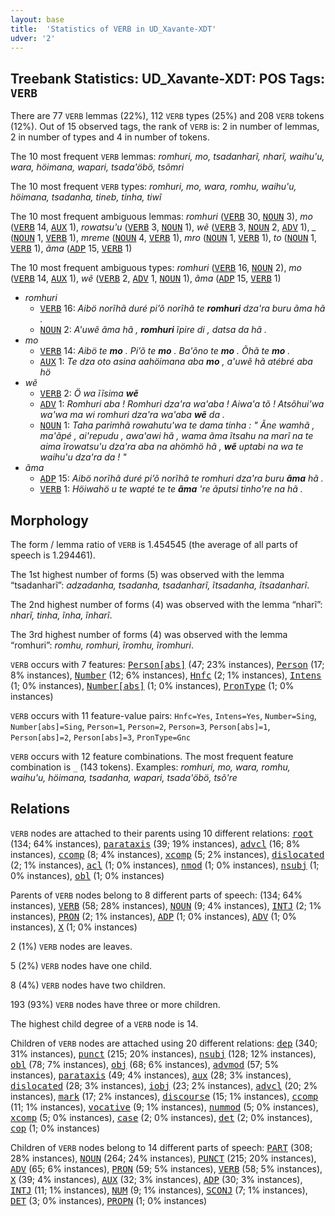 ```yaml
---
layout: base
title:  'Statistics of VERB in UD_Xavante-XDT'
udver: '2'
---
```


## Treebank Statistics: UD_Xavante-XDT: POS Tags: `VERB`

There are 77 `VERB` lemmas (22%), 112 `VERB` types (25%) and 208 `VERB` tokens (12%).
Out of 15 observed tags, the rank of `VERB` is: 2 in number of lemmas, 2 in number of types and 4 in number of tokens.

The 10 most frequent `VERB` lemmas: <em>romhuri, mo, tsadanharĩ, nharĩ, waihu'u, wara, höimana, wapari, tsada'öbö, tsõmri</em>

The 10 most frequent `VERB` types:  <em>romhuri, mo, wara, romhu, waihu'u, höimana, tsadanha, tineb, tinha, tiwĩ</em>

The 10 most frequent ambiguous lemmas: <em>romhuri</em> (<tt><a href="xav_xdt-pos-VERB.html">VERB</a></tt> 30, <tt><a href="xav_xdt-pos-NOUN.html">NOUN</a></tt> 3), <em>mo</em> (<tt><a href="xav_xdt-pos-VERB.html">VERB</a></tt> 14, <tt><a href="xav_xdt-pos-AUX.html">AUX</a></tt> 1), <em>rowatsu'u</em> (<tt><a href="xav_xdt-pos-VERB.html">VERB</a></tt> 3, <tt><a href="xav_xdt-pos-NOUN.html">NOUN</a></tt> 1), <em>wẽ</em> (<tt><a href="xav_xdt-pos-VERB.html">VERB</a></tt> 3, <tt><a href="xav_xdt-pos-NOUN.html">NOUN</a></tt> 2, <tt><a href="xav_xdt-pos-ADV.html">ADV</a></tt> 1), <em>_</em> (<tt><a href="xav_xdt-pos-NOUN.html">NOUN</a></tt> 1, <tt><a href="xav_xdt-pos-VERB.html">VERB</a></tt> 1), <em>mreme</em> (<tt><a href="xav_xdt-pos-NOUN.html">NOUN</a></tt> 4, <tt><a href="xav_xdt-pos-VERB.html">VERB</a></tt> 1), <em>mro</em> (<tt><a href="xav_xdt-pos-NOUN.html">NOUN</a></tt> 1, <tt><a href="xav_xdt-pos-VERB.html">VERB</a></tt> 1), <em>to</em> (<tt><a href="xav_xdt-pos-NOUN.html">NOUN</a></tt> 1, <tt><a href="xav_xdt-pos-VERB.html">VERB</a></tt> 1), <em>ãma</em> (<tt><a href="xav_xdt-pos-ADP.html">ADP</a></tt> 15, <tt><a href="xav_xdt-pos-VERB.html">VERB</a></tt> 1)

The 10 most frequent ambiguous types:  <em>romhuri</em> (<tt><a href="xav_xdt-pos-VERB.html">VERB</a></tt> 16, <tt><a href="xav_xdt-pos-NOUN.html">NOUN</a></tt> 2), <em>mo</em> (<tt><a href="xav_xdt-pos-VERB.html">VERB</a></tt> 14, <tt><a href="xav_xdt-pos-AUX.html">AUX</a></tt> 1), <em>wẽ</em> (<tt><a href="xav_xdt-pos-VERB.html">VERB</a></tt> 2, <tt><a href="xav_xdt-pos-ADV.html">ADV</a></tt> 1, <tt><a href="xav_xdt-pos-NOUN.html">NOUN</a></tt> 1), <em>ãma</em> (<tt><a href="xav_xdt-pos-ADP.html">ADP</a></tt> 15, <tt><a href="xav_xdt-pos-VERB.html">VERB</a></tt> 1)


* <em>romhuri</em>
  * <tt><a href="xav_xdt-pos-VERB.html">VERB</a></tt> 16: <em>Aibö norĩhã duré pi’õ norĩhã te <b>romhuri</b> dza'ra buru ãma hã .</em>
  * <tt><a href="xav_xdt-pos-NOUN.html">NOUN</a></tt> 2: <em>A'uwẽ ãma hã , <b>romhuri</b> ĩpire di , datsa da hã .</em>
* <em>mo</em>
  * <tt><a href="xav_xdt-pos-VERB.html">VERB</a></tt> 14: <em>Aibö te <b>mo</b> . Pi’õ te <b>mo</b> . Ba'õno te <b>mo</b> . Õhã te <b>mo</b> .</em>
  * <tt><a href="xav_xdt-pos-AUX.html">AUX</a></tt> 1: <em>Te dza oto asina aahöimana aba <b>mo</b> , a'uwẽ hã atébré aba hö</em>
* <em>wẽ</em>
  * <tt><a href="xav_xdt-pos-VERB.html">VERB</a></tt> 2: <em>Ö wa ĩĩsima <b>wẽ</b></em>
  * <tt><a href="xav_xdt-pos-ADV.html">ADV</a></tt> 1: <em>Romhuri aba ! Romhuri dza'ra wa'aba ! Aiwa'a tõ ! Atsõhui'wa wa'wa ma wi romhuri dza'ra wa'aba <b>wẽ</b> da .</em>
  * <tt><a href="xav_xdt-pos-NOUN.html">NOUN</a></tt> 1: <em>Taha parimhã rowahutu'wa te dama tinha : " Ãne wamhã , ma'ãpé , ai'repudu , awa'awi hã , wama ãma ĩtsahu na marĩ na te aima ĩrowatsu'u dza'ra aba na ahömhö hã , <b>wẽ</b> uptabi na wa te waihu'u dza'ra da ! "</em>
* <em>ãma</em>
  * <tt><a href="xav_xdt-pos-ADP.html">ADP</a></tt> 15: <em>Aibö norĩhã duré pi’õ norĩhã te romhuri dza'ra buru <b>ãma</b> hã .</em>
  * <tt><a href="xav_xdt-pos-VERB.html">VERB</a></tt> 1: <em>Höiwahö u te wapté te te <b>ãma</b> 're ãputsi tinho're na hã .</em>

## Morphology

The form / lemma ratio of `VERB` is 1.454545 (the average of all parts of speech is 1.294461).

The 1st highest number of forms (5) was observed with the lemma “tsadanharĩ”: <em>adzadanha, tsadanha, tsadanharĩ, ĩtsadanha, ĩtsadanharĩ</em>.

The 2nd highest number of forms (4) was observed with the lemma “nharĩ”: <em>nharĩ, tinha, ĩnha, ĩnharĩ</em>.

The 3rd highest number of forms (4) was observed with the lemma “romhuri”: <em>romhu, romhuri, ĩromhu, ĩromhuri</em>.

`VERB` occurs with 7 features: <tt><a href="xav_xdt-feat-Person-abs.html">Person[abs]</a></tt> (47; 23% instances), <tt><a href="xav_xdt-feat-Person.html">Person</a></tt> (17; 8% instances), <tt><a href="xav_xdt-feat-Number.html">Number</a></tt> (12; 6% instances), <tt><a href="xav_xdt-feat-Hnfc.html">Hnfc</a></tt> (2; 1% instances), <tt><a href="xav_xdt-feat-Intens.html">Intens</a></tt> (1; 0% instances), <tt><a href="xav_xdt-feat-Number-abs.html">Number[abs]</a></tt> (1; 0% instances), <tt><a href="xav_xdt-feat-PronType.html">PronType</a></tt> (1; 0% instances)

`VERB` occurs with 11 feature-value pairs: `Hnfc=Yes`, `Intens=Yes`, `Number=Sing`, `Number[abs]=Sing`, `Person=1`, `Person=2`, `Person=3`, `Person[abs]=1`, `Person[abs]=2`, `Person[abs]=3`, `PronType=Gnc`

`VERB` occurs with 12 feature combinations.
The most frequent feature combination is `_` (143 tokens).
Examples: <em>romhuri, mo, wara, romhu, waihu'u, höimana, tsadanha, wapari, tsada'öbö, tsõ're</em>


## Relations

`VERB` nodes are attached to their parents using 10 different relations: <tt><a href="xav_xdt-dep-root.html">root</a></tt> (134; 64% instances), <tt><a href="xav_xdt-dep-parataxis.html">parataxis</a></tt> (39; 19% instances), <tt><a href="xav_xdt-dep-advcl.html">advcl</a></tt> (16; 8% instances), <tt><a href="xav_xdt-dep-ccomp.html">ccomp</a></tt> (8; 4% instances), <tt><a href="xav_xdt-dep-xcomp.html">xcomp</a></tt> (5; 2% instances), <tt><a href="xav_xdt-dep-dislocated.html">dislocated</a></tt> (2; 1% instances), <tt><a href="xav_xdt-dep-acl.html">acl</a></tt> (1; 0% instances), <tt><a href="xav_xdt-dep-nmod.html">nmod</a></tt> (1; 0% instances), <tt><a href="xav_xdt-dep-nsubj.html">nsubj</a></tt> (1; 0% instances), <tt><a href="xav_xdt-dep-obl.html">obl</a></tt> (1; 0% instances)

Parents of `VERB` nodes belong to 8 different parts of speech:  (134; 64% instances), <tt><a href="xav_xdt-pos-VERB.html">VERB</a></tt> (58; 28% instances), <tt><a href="xav_xdt-pos-NOUN.html">NOUN</a></tt> (9; 4% instances), <tt><a href="xav_xdt-pos-INTJ.html">INTJ</a></tt> (2; 1% instances), <tt><a href="xav_xdt-pos-PRON.html">PRON</a></tt> (2; 1% instances), <tt><a href="xav_xdt-pos-ADP.html">ADP</a></tt> (1; 0% instances), <tt><a href="xav_xdt-pos-ADV.html">ADV</a></tt> (1; 0% instances), <tt><a href="xav_xdt-pos-X.html">X</a></tt> (1; 0% instances)

2 (1%) `VERB` nodes are leaves.

5 (2%) `VERB` nodes have one child.

8 (4%) `VERB` nodes have two children.

193 (93%) `VERB` nodes have three or more children.

The highest child degree of a `VERB` node is 14.

Children of `VERB` nodes are attached using 20 different relations: <tt><a href="xav_xdt-dep-dep.html">dep</a></tt> (340; 31% instances), <tt><a href="xav_xdt-dep-punct.html">punct</a></tt> (215; 20% instances), <tt><a href="xav_xdt-dep-nsubj.html">nsubj</a></tt> (128; 12% instances), <tt><a href="xav_xdt-dep-obl.html">obl</a></tt> (78; 7% instances), <tt><a href="xav_xdt-dep-obj.html">obj</a></tt> (68; 6% instances), <tt><a href="xav_xdt-dep-advmod.html">advmod</a></tt> (57; 5% instances), <tt><a href="xav_xdt-dep-parataxis.html">parataxis</a></tt> (49; 4% instances), <tt><a href="xav_xdt-dep-aux.html">aux</a></tt> (28; 3% instances), <tt><a href="xav_xdt-dep-dislocated.html">dislocated</a></tt> (28; 3% instances), <tt><a href="xav_xdt-dep-iobj.html">iobj</a></tt> (23; 2% instances), <tt><a href="xav_xdt-dep-advcl.html">advcl</a></tt> (20; 2% instances), <tt><a href="xav_xdt-dep-mark.html">mark</a></tt> (17; 2% instances), <tt><a href="xav_xdt-dep-discourse.html">discourse</a></tt> (15; 1% instances), <tt><a href="xav_xdt-dep-ccomp.html">ccomp</a></tt> (11; 1% instances), <tt><a href="xav_xdt-dep-vocative.html">vocative</a></tt> (9; 1% instances), <tt><a href="xav_xdt-dep-nummod.html">nummod</a></tt> (5; 0% instances), <tt><a href="xav_xdt-dep-xcomp.html">xcomp</a></tt> (5; 0% instances), <tt><a href="xav_xdt-dep-case.html">case</a></tt> (2; 0% instances), <tt><a href="xav_xdt-dep-det.html">det</a></tt> (2; 0% instances), <tt><a href="xav_xdt-dep-cop.html">cop</a></tt> (1; 0% instances)

Children of `VERB` nodes belong to 14 different parts of speech: <tt><a href="xav_xdt-pos-PART.html">PART</a></tt> (308; 28% instances), <tt><a href="xav_xdt-pos-NOUN.html">NOUN</a></tt> (264; 24% instances), <tt><a href="xav_xdt-pos-PUNCT.html">PUNCT</a></tt> (215; 20% instances), <tt><a href="xav_xdt-pos-ADV.html">ADV</a></tt> (65; 6% instances), <tt><a href="xav_xdt-pos-PRON.html">PRON</a></tt> (59; 5% instances), <tt><a href="xav_xdt-pos-VERB.html">VERB</a></tt> (58; 5% instances), <tt><a href="xav_xdt-pos-X.html">X</a></tt> (39; 4% instances), <tt><a href="xav_xdt-pos-AUX.html">AUX</a></tt> (32; 3% instances), <tt><a href="xav_xdt-pos-ADP.html">ADP</a></tt> (30; 3% instances), <tt><a href="xav_xdt-pos-INTJ.html">INTJ</a></tt> (11; 1% instances), <tt><a href="xav_xdt-pos-NUM.html">NUM</a></tt> (9; 1% instances), <tt><a href="xav_xdt-pos-SCONJ.html">SCONJ</a></tt> (7; 1% instances), <tt><a href="xav_xdt-pos-DET.html">DET</a></tt> (3; 0% instances), <tt><a href="xav_xdt-pos-PROPN.html">PROPN</a></tt> (1; 0% instances)

